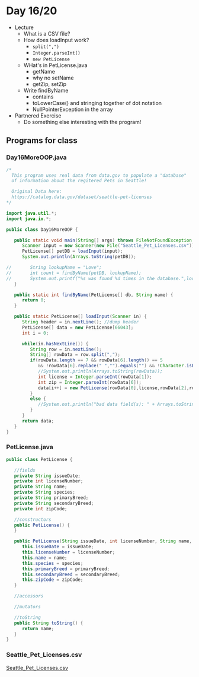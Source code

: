 # Day 16/20

+ Lecture
  - What is a CSV file?
  - How does loadInput work?
    - ```split(",")```
    - ```Integer.parseInt()```
    - ```new PetLicense```
  - WHat's in PetLicense.java
    - getName
    - why no setName
    - getZip, setZip
  - Write findByName
    - contains
    - toLowerCase() and stringing together of dot notation
    - NullPointerException in the array
+ Partnered Exercise
  - Do something else interesting with the program!

## Programs for class

### Day16MoreOOP.java
```java
/*
  This program uses real data from data.gov to populate a "database"
  of information about the regitered Pets in Seattle!

  Original Data here:
  https://catalog.data.gov/dataset/seattle-pet-licenses
*/

import java.util.*;
import java.io.*;

public class Day16MoreOOP {

   public static void main(String[] args) throws FileNotFoundException {
      Scanner input = new Scanner(new File("Seattle_Pet_Licenses.csv"));
      PetLicense[] petDB = loadInput(input);
      System.out.println(Arrays.toString(petDB));

//       String lookupName = "Love";
//       int count = findByName(petDB, lookupName);
//       System.out.printf("%s was found %d times in the database.",lookupName,count);
   }

   public static int findByName(PetLicense[] db, String name) {
      return 0;
   }

   public static PetLicense[] loadInput(Scanner in) {
      String header = in.nextLine(); //dump header
      PetLicense[] data = new PetLicense[66043];
      int i = 0;

      while(in.hasNextLine()) {
         String row = in.nextLine();
         String[] rowData = row.split(",");
         if(rowData.length == 7 && rowData[6].length() == 5
            && !rowData[6].replace(" ","").equals("") && !Character.isLetter(rowData[1].charAt(0))) {
            //System.out.println(Arrays.toString(rowData));
            int license = Integer.parseInt(rowData[1]);
            int zip = Integer.parseInt(rowData[6]);
            data[i++] = new PetLicense(rowData[0],license,rowData[2],rowData[3],rowData[4],rowData[5],zip);
         }
         else {
            //System.out.println("bad data field(s): " + Arrays.toString(rowData));
         }
      }  
      return data;
   }
}
```

### PetLicense.java
```java
public class PetLicense {

   //fields
   private String issueDate;
   private int licenseNumber;
   private String name;
   private String species;
   private String primaryBreed;
   private String secondaryBreed;
   private int zipCode;

   //constructors
   public PetLicense() {
   }

   public PetLicense(String issueDate, int licenseNumber, String name, String species, String primaryBreed, String secondaryBreed, int zipCode) {
      this.issueDate = issueDate;
      this.licenseNumber = licenseNumber;
      this.name = name;
      this.species = species;
      this.primaryBreed = primaryBreed;
      this.secondaryBreed = secondaryBreed;
      this.zipCode = zipCode;
   }

   //accessors

   //mutators

   //toString
   public String toString() {
      return name;
   }
}
```

### Seattle_Pet_Licenses.csv
[Seattle_Pet_Licenses.csv](livecode/day16/Seattle_Pet_Licenses.csv)

